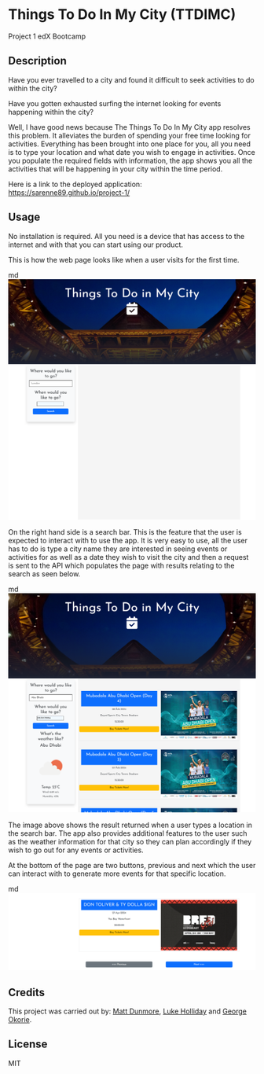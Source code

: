 # Things To Do In My City (TTDIMC)
Project 1 edX Bootcamp

## Description

Have you ever travelled to a city and found it difficult to seek activities to do within the city? 

Have you gotten exhausted surfing the internet looking for events happening within the city? 

Well, I have good news because The Things To Do In My City app resolves this problem. It alleviates the burden of spending your free time looking for activities.
Everything has been brought into one place for you, all you need is to type your location and what date you wish to engage in activities. Once you populate the required fields with information, the app shows you all the activities that will be happening in your city within the time period.

Here is a link to the deployed application: https://sarenne89.github.io/project-1/

## Usage

No installation is required. All you need is a device that has access to the internet and with that you can start using our product.

This is how the web page looks like when a user visits for the first time.

md
    ![alt text](assets/styles/Homepage.png)

On the right hand side is a search bar. This is the feature that the user is expected to interact with to use the app. It is very easy to use, all the user has to do is type a city name they are interested in seeing events or activities for as well as a date they wish to visit the city and then a request is sent to the API which populates the page with results relating to the search as seen below.

md
    ![alt text](assets/styles/Search-result.png)

The image above shows the result returned when a user types a location in the search bar. The app also provides additional features to the user such as the weather information for that city so they can plan accordingly if they wish to go out for any events or activities.


At the bottom of the page are two buttons, previous and next which the user can interact with to generate more events for that specific location.

md
    ![alt text](assets/styles/page-footer.png)

    
    



## Credits

This project was carried out by: [Matt Dunmore](https://github.com/sarenne89), [Luke Holliday](https://github.com/thelukass88) and [George Okorie](https://github.com/GiorgioDaVinci).

## License

MIT
